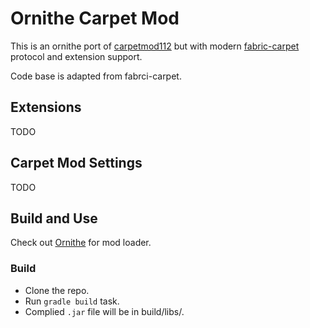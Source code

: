 # Ornithe Carpet Mod

This is an ornithe port of [carpetmod112](https://github.com/gnembon/carpetmod112) but with modern [fabric-carpet](https://github.com/gnembon/fabric-carpet) protocol and extension support.

Code base is adapted from fabrci-carpet.

## Extensions

TODO

## Carpet Mod Settings

TODO

## Build and Use

Check out [Ornithe](https://ornithemc.net/) for mod loader.

### Build

* Clone the repo.
* Run `gradle build` task.
* Complied `.jar` file will be in build/libs/.
